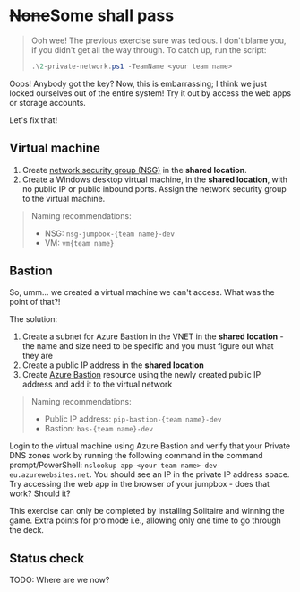 <!-- markdownlint-disable MD033 -->
# <strike>None</strike>Some shall pass
<!-- markdownlint-enable MD033 -->

> Ooh wee! The previous exercise sure was tedious. I don't blame you, if you didn't get all the way through. To catch up, run the script:
>
> ```ps1
> .\2-private-network.ps1 -TeamName <your team name>
> ```

Oops! Anybody got the key? Now, this is embarrassing; I think we just locked ourselves out of the entire system! Try it out by access the web apps or storage accounts.

Let's fix that!

## Virtual machine

1. Create [network security group (NSG)](https://learn.microsoft.com/azure/virtual-network/network-security-groups-overview) in the **shared location**.
1. Create a Windows desktop virtual machine, in the **shared location**, with no public IP or public inbound ports. Assign the network security group to the virtual machine.

> Naming recommendations:
>
> * NSG: `nsg-jumpbox-{team name}-dev`
> * VM: `vm{team name}`

## Bastion

So, umm... we created a virtual machine we can't access. What was the point of that?!

The solution:

1. Create a subnet for Azure Bastion in the VNET in the **shared location** - the name and size need to be specific and you must figure out what they are
1. Create a public IP address in the **shared location**
1. Create [Azure Bastion](https://learn.microsoft.com/azure/bastion/bastion-overview) resource using the newly created public IP address and add it to the virtual network

> Naming recommendations:
>
> * Public IP address: `pip-bastion-{team name}-dev`
> * Bastion: `bas-{team name}-dev`

Login to the virtual machine using Azure Bastion and verify that your Private DNS zones work by running the following command in the command prompt/PowerShell: `nslookup app-<your team name>-dev-eu.azurewebsites.net`. You should see an IP in the private IP address space. Try accessing the web app in the browser of your jumpbox - does that work? Should it?

This exercise can only be completed by installing Solitaire and winning the game. Extra points for pro mode i.e., allowing only one time to go through the deck.

## Status check

TODO: Where are we now?
